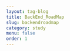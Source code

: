 ```yaml
---
layout: tag-blog
title: BackEnd_RoadMap
slug: backendroadmap
category: study
menu: false
order: 1
---
```

